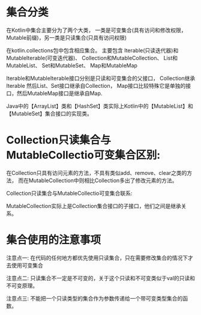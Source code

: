 


# 集合分类

在Kotlin中集合主要分为了两个大类，
一类是可变集合(具有访问和修改权限，Mutable前缀)，另一类是只读集合(只具有访问权限)

在kotlin.collections包中包含相应集合。
主要包含
Iterable(只读迭代器)和MutableIterable(可变迭代器)、
Collection和MutableCollection、
List和MutableList、
Set和MutableSet、
Map和MutableMap

Iterable和MutableIterable接口分别是只读和可变集合的父接口，
Collection继承Iterable
然后List、Set接口继承自Collection，
Map接口比较特殊它是单独的接口，然后MutableMap接口是继承自Map.

Java中的【ArrayList】类和【HashSet】类实际上Kotlin中的【MutableList】和【MutableSet】集合接口的实现类。

# Collection只读集合与MutableCollectio可变集合区别:

在Collection只具有访问元素的方法，不具有类似add、remove、clear之类的方法，
而在MutableCollection中则相比Collection多出了修改元素的方法。

Collection只读集合与MutableCollectio可变集合联系:

MutableCollection实际上是Collection集合接口的子接口，他们之间是继承关系。


# 集合使用的注意事项

注意点一: 在代码的任何地方都优先使用只读集合，只在需要修改集合的情况下才去使用可变集合

注意点二: 只读集合不一定是不可变的，关于这个只读和不可变类似于val的只读和不可变原理。

注意点三: 不能把一个只读类型的集合作为参数传递给一个带可变类型集合的函数。








